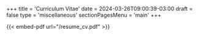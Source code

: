 +++
title = 'Curriculum Vitae'
date = 2024-03-26T09:00:39-03:00
draft = false
type = 'miscellaneous'
sectionPagesMenu = 'main'
+++


{{< embed-pdf url="/resume_cv.pdf" >}}